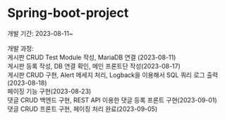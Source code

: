 # Spring-boot-project

개발 기간: 2023-08-11~

개발 과정:  
게시판 CRUD Test Module 작성, MariaDB 연결 (2023-08-11)  
게시판 등록 작성, DB 연결 확인, 메인 프론트단 작성(2023-08-17)  
게시판 CRUD 구현, Alert 메세지 처리, Logback을 이용해서 SQL 쿼리 로그 출력(2023-08-18)  
페이징 기능 구현(2023-08-23)  
댓글 CRUD 백엔드 구현, REST API 이용한 댓글 등록 프론트 구현(2023-09-01)  
댓글 CRUD 프론트 구현, 페이징 처리 완료(2023-09-05)
